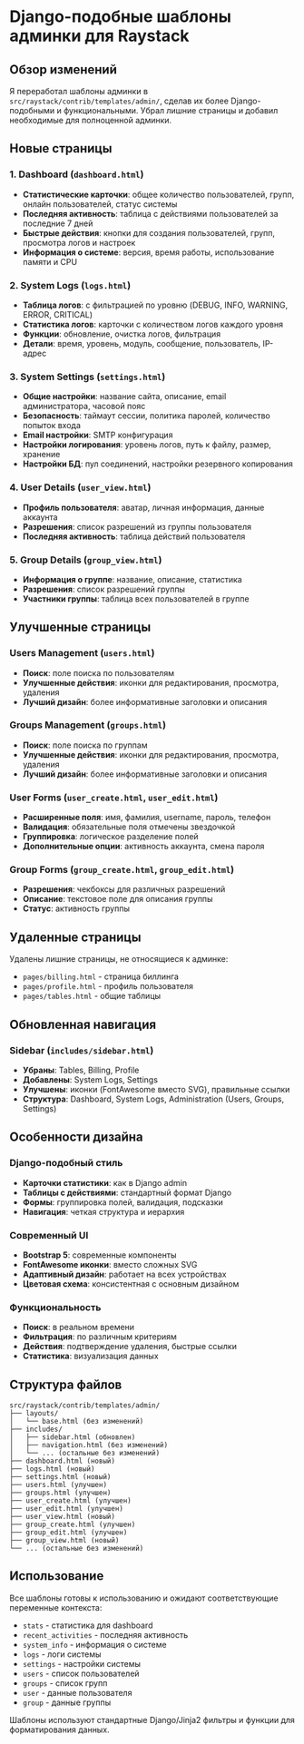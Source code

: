 # Django-подобные шаблоны админки для Raystack

## Обзор изменений

Я переработал шаблоны админки в `src/raystack/contrib/templates/admin/`, сделав их более Django-подобными и функциональными. Убрал лишние страницы и добавил необходимые для полноценной админки.

## Новые страницы

### 1. Dashboard (`dashboard.html`)
- **Статистические карточки**: общее количество пользователей, групп, онлайн пользователей, статус системы
- **Последняя активность**: таблица с действиями пользователей за последние 7 дней
- **Быстрые действия**: кнопки для создания пользователей, групп, просмотра логов и настроек
- **Информация о системе**: версия, время работы, использование памяти и CPU

### 2. System Logs (`logs.html`)
- **Таблица логов**: с фильтрацией по уровню (DEBUG, INFO, WARNING, ERROR, CRITICAL)
- **Статистика логов**: карточки с количеством логов каждого уровня
- **Функции**: обновление, очистка логов, фильтрация
- **Детали**: время, уровень, модуль, сообщение, пользователь, IP-адрес

### 3. System Settings (`settings.html`)
- **Общие настройки**: название сайта, описание, email администратора, часовой пояс
- **Безопасность**: таймаут сессии, политика паролей, количество попыток входа
- **Email настройки**: SMTP конфигурация
- **Настройки логирования**: уровень логов, путь к файлу, размер, хранение
- **Настройки БД**: пул соединений, настройки резервного копирования

### 4. User Details (`user_view.html`)
- **Профиль пользователя**: аватар, личная информация, данные аккаунта
- **Разрешения**: список разрешений из группы пользователя
- **Последняя активность**: таблица действий пользователя

### 5. Group Details (`group_view.html`)
- **Информация о группе**: название, описание, статистика
- **Разрешения**: список разрешений группы
- **Участники группы**: таблица всех пользователей в группе

## Улучшенные страницы

### Users Management (`users.html`)
- **Поиск**: поле поиска по пользователям
- **Улучшенные действия**: иконки для редактирования, просмотра, удаления
- **Лучший дизайн**: более информативные заголовки и описания

### Groups Management (`groups.html`)
- **Поиск**: поле поиска по группам
- **Улучшенные действия**: иконки для редактирования, просмотра, удаления
- **Лучший дизайн**: более информативные заголовки и описания

### User Forms (`user_create.html`, `user_edit.html`)
- **Расширенные поля**: имя, фамилия, username, пароль, телефон
- **Валидация**: обязательные поля отмечены звездочкой
- **Группировка**: логическое разделение полей
- **Дополнительные опции**: активность аккаунта, смена пароля

### Group Forms (`group_create.html`, `group_edit.html`)
- **Разрешения**: чекбоксы для различных разрешений
- **Описание**: текстовое поле для описания группы
- **Статус**: активность группы

## Удаленные страницы

Удалены лишние страницы, не относящиеся к админке:
- `pages/billing.html` - страница биллинга
- `pages/profile.html` - профиль пользователя
- `pages/tables.html` - общие таблицы

## Обновленная навигация

### Sidebar (`includes/sidebar.html`)
- **Убраны**: Tables, Billing, Profile
- **Добавлены**: System Logs, Settings
- **Улучшены**: иконки (FontAwesome вместо SVG), правильные ссылки
- **Структура**: Dashboard, System Logs, Administration (Users, Groups, Settings)

## Особенности дизайна

### Django-подобный стиль
- **Карточки статистики**: как в Django admin
- **Таблицы с действиями**: стандартный формат Django
- **Формы**: группировка полей, валидация, подсказки
- **Навигация**: четкая структура и иерархия

### Современный UI
- **Bootstrap 5**: современные компоненты
- **FontAwesome иконки**: вместо сложных SVG
- **Адаптивный дизайн**: работает на всех устройствах
- **Цветовая схема**: консистентная с основным дизайном

### Функциональность
- **Поиск**: в реальном времени
- **Фильтрация**: по различным критериям
- **Действия**: подтверждение удаления, быстрые ссылки
- **Статистика**: визуализация данных

## Структура файлов

```
src/raystack/contrib/templates/admin/
├── layouts/
│   └── base.html (без изменений)
├── includes/
│   ├── sidebar.html (обновлен)
│   ├── navigation.html (без изменений)
│   └── ... (остальные без изменений)
├── dashboard.html (новый)
├── logs.html (новый)
├── settings.html (новый)
├── users.html (улучшен)
├── groups.html (улучшен)
├── user_create.html (улучшен)
├── user_edit.html (улучшен)
├── user_view.html (новый)
├── group_create.html (улучшен)
├── group_edit.html (улучшен)
├── group_view.html (новый)
└── ... (остальные без изменений)
```

## Использование

Все шаблоны готовы к использованию и ожидают соответствующие переменные контекста:

- `stats` - статистика для dashboard
- `recent_activities` - последняя активность
- `system_info` - информация о системе
- `logs` - логи системы
- `settings` - настройки системы
- `users` - список пользователей
- `groups` - список групп
- `user` - данные пользователя
- `group` - данные группы

Шаблоны используют стандартные Django/Jinja2 фильтры и функции для форматирования данных.

